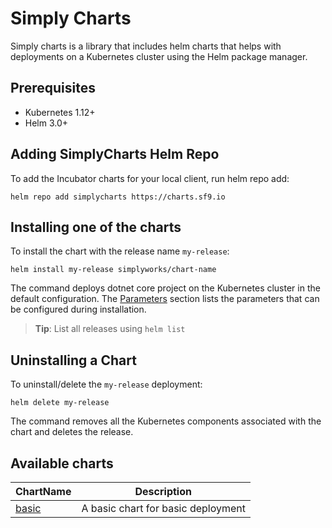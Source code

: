 # Simply Charts 
Simply charts is a library that includes helm charts that helps with deployments on a Kubernetes cluster using the Helm package manager.

## Prerequisites
- Kubernetes 1.12+
- Helm 3.0+

## Adding SimplyCharts Helm Repo

To add the Incubator charts for your local client, run helm repo add:
```console
helm repo add simplycharts https://charts.sf9.io
```


## Installing one of the charts

To install the chart with the release name `my-release`:

```console
helm install my-release simplyworks/chart-name
```

The command deploys dotnet core project on the Kubernetes cluster in the default configuration. The [Parameters](#parameters) section lists the parameters that can be configured during installation.

> **Tip**: List all releases using `helm list`

## Uninstalling a Chart

To uninstall/delete the `my-release` deployment:

```console
helm delete my-release
```

The command removes all the Kubernetes components associated with the chart and deletes the release.

## Available charts
| ChartName                 | Description                                          |
|---------------------------|------------------------------------------------------|
| [basic](https://github.com/simplify9/tree/master/basic)                 | A basic chart for basic deployment                   |

